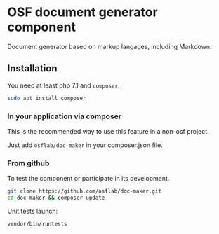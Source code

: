 # OSF document generator component

Document generator based on markup langages, including Markdown.

## Installation

You need at least php 7.1 and `composer`:

```bash
sudo apt install composer
```

### In your application via composer

This is the recommended way to use this feature in a non-osf project.

Just add `osflab/doc-maker` in your composer.json file.

### From github

To test the component or participate in its development.

```bash
git clone https://github.com/osflab/doc-maker.git
cd doc-maker && composer update
```

Unit tests launch:

```bash
vendor/bin/runtests
```
